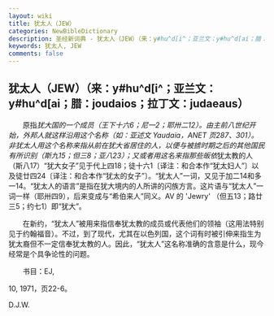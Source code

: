 ```yaml
---
layout: wiki
title: 犹太人（JEW）
categories: NewBibleDictionary
description: 圣经新词典 - 犹太人（JEW）（来：y#hu^d[i^；亚兰文：y#hu^d[ai；腊：joudaios；拉丁文：judaeaus）
keywords: 犹太人, JEW
comments: false
---
```


## 犹太人（JEW）（来：y#hu^d[i^；亚兰文：y#hu^d[ai；腊：joudaios；拉丁文：judaeaus）

　　原指*犹大国的一个成员（王下十六6；尼一2；耶卅二12）。由主前八世纪开始，外邦人就这样沿用这个名称（如：亚述文 Yaudaia，ANET 页287、301）。非犹太人用这个名称来指从前在犹大省居住的人，以便与被掳时期之后的其他国民有所识别（斯九15；但三8；亚八23）；又或者用这名来指那些皈依*犹太教的人（斯八17）“犹大女子”见于代上四18；徒十六1〔译注：和合本作“犹太妇人”〕以及徒廿四24〔译注：和合本作“犹太的女子”〕。“犹太人”一词，又见于加二14和多一14。“犹太人的语言”是指在犹大境内的人所讲的闪族方言。这片语与“犹太人”一词一样（耶卅四9），后来变成与“希伯来人”同义。AV 的 'Jewry' （但五13；路廿三5；约七1）即“犹大”。

　　在新约，“犹太人”被用来指信奉犹太教的成员或代表他们的领袖（这用法特别见于约翰福音）。不过，到了现代，尤其在以色列国，这个词有时被引伸来指生为犹太裔但不一定信奉犹太教的人。因此，“犹太人”这名称准确的含意是什么，现今经常是个具争论性的问题。

　　书目：EJ,

10, 1971，页22-6。

D.J.W.








